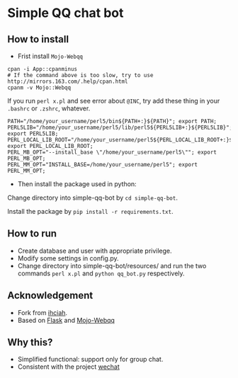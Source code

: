 # Simple QQ chat bot

## How to install

- Frist install `Mojo-Webqq`

```shell
cpan -i App::cpanminus
# If the command above is too slow, try to use http://mirrors.163.com/.help/cpan.html
cpanm -v Mojo::Webqq
```

  If you run `perl x.pl` and see error about `@INC`, try add these thing in your `.bashrc` or `.zshrc`, whatever.
```shell
PATH="/home/your_username/perl5/bin${PATH+:}${PATH}"; export PATH;
PERL5LIB="/home/your_username/perl5/lib/perl5${PERL5LIB+:}${PERL5LIB}"; export PERL5LIB;
PERL_LOCAL_LIB_ROOT="/home/your_username/perl5${PERL_LOCAL_LIB_ROOT+:}${PERL_LOCAL_LIB_ROOT}"; export PERL_LOCAL_LIB_ROOT;
PERL_MB_OPT="--install_base \"/home/your_username/perl5\""; export PERL_MB_OPT;
PERL_MM_OPT="INSTALL_BASE=/home/your_username/perl5"; export PERL_MM_OPT;
```

- Then install the package used in python:

Change directory into simple-qq-bot by `cd simple-qq-bot`.

Install the package by `pip install -r requirements.txt`.

## How to run

- Create database and user with appropriate privilege.
- Modify some settings in config.py.
- Change directory into simple-qq-bot/resources/ and run the two commands `perl x.pl` and `python qq_bot.py` respectively.

## Acknowledgement

 - Fork from [ihciah](https://github.com/ihciah/simple-qq-bot).
 - Based on [Flask](https://github.com/mitsuhiko/flask) and [Mojo-Webqq](https://github.com/sjdy521/Mojo-Webqq/)

## Why this?
 - Simplified functional: support only for group chat.
 - Consistent with the project [wechat](https://github.com/skyduy/wechat)
